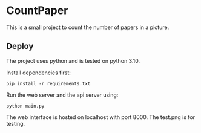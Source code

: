 # CountPaper

This is a small project to count the number of papers in a picture.

## Deploy

The project uses python and is tested on python 3.10.

Install dependencies first:

```
pip install -r requirements.txt
```

Run the web server and the api server using:

```
python main.py
```

The web interface is hosted on localhost with port 8000. The test.png is for testing.
